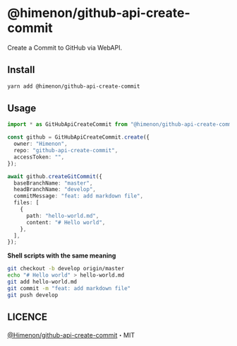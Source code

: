 # @himenon/github-api-create-commit

Create a Commit to GitHub via WebAPI.

## Install

```bash
yarn add @himenon/github-api-create-commit
```

## Usage

```ts
import * as GitHubApiCreateCommit from "@himenon/github-api-create-commit";

const github = GitHubApiCreateCommit.create({
  owner: "Himenon",
  repo: "github-api-create-commit",
  accessToken: "",
});

await github.createGitCommit({
  baseBranchName: "master",
  headBranchName: "develop",
  commitMessage: "feat: add markdown file",
  files: [
    {
      path: "hello-world.md",
      content: "# Hello world",
    },
  ],
});
```

**Shell scripts with the same meaning**

```bash
git checkout -b develop origin/master
echo "# Hello world" > hello-world.md
git add hello-world.md
git commit -m "feat: add markdown file"
git push develop
```

## LICENCE

[@Himenon/github-api-create-commit](https://github.com/Himenon/github-api-create-commit)・MIT
